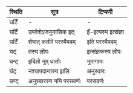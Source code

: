 | स्थिति | सूत्र | टिप्पणी |
| ----- | ------- | ------ |
| घटिँ | - | - |
| घटिँ | उपदेशेऽजनुनासिक इत् | इँ-इत्यस्य इत्संज्ञा |
| घटिँ | शेषात् कर्तरि परस्मैपदम् | इति परस्मैपदम् |
| घट् | तस्य लोपः | इत्संज्ञकस्य लोपः |
| घन्ट् | इदितो नुम् धातोः | नुमागामः |
| घंट् | नश्चापदान्तस्य झलि | अनुस्वारः |
| घण्ट् | अनुस्वारस्य ययि परसवर्णः | परसवर्णः |
